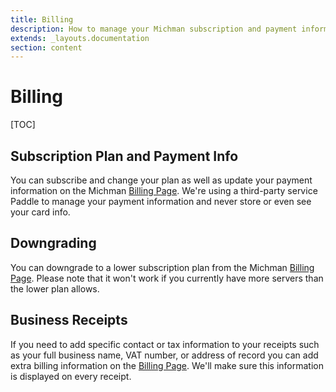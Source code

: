 ```yaml
---
title: Billing
description: How to manage your Michman subscription and payment information.
extends: _layouts.documentation
section: content
---
```


# Billing

[TOC]



## Subscription Plan and Payment Info

You can subscribe and change your plan as well as update your payment information on the Michman [Billing Page][billing].
We're using a third-party service Paddle to manage your payment information and never store or even see your card info.



## Downgrading

You can downgrade to a lower subscription plan from the Michman [Billing Page][billing]. Please note that it won't work if you currently have more servers than the lower plan allows.



## Business Receipts

If you need to add specific contact or tax information to your receipts such as your full business name, VAT number, or address of record you can add extra billing information on the [Billing Page][billing]. We'll make sure this information is displayed on every receipt.



[billing]: https://michman.dev/billing "Michman Billing Page"
